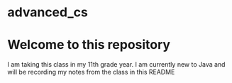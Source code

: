 # advanced_cs
# Welcome to this repository
I am taking this class in my 11th grade year. I am currently new to Java and will be recording my notes from the class in this README
